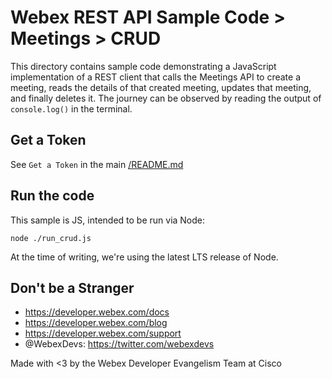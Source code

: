 # Webex REST API Sample Code > Meetings > CRUD

This directory contains sample code demonstrating a JavaScript implementation of a REST client that calls the Meetings API to create a meeting, reads the details of that created meeting, updates that meeting, and finally deletes it. The journey can be observed by reading the output of `console.log()` in the terminal.

## Get a Token

See `Get a Token` in the main [/README.md](../../README.md)

## Run the code

This sample is JS, intended to be run via Node:

`node ./run_crud.js`

At the time of writing, we're using the latest LTS release of Node.

## Don't be a Stranger

- https://developer.webex.com/docs
- https://developer.webex.com/blog
- https://developer.webex.com/support
- @WebexDevs: https://twitter.com/webexdevs

Made with <3 by the Webex Developer Evangelism Team at Cisco
